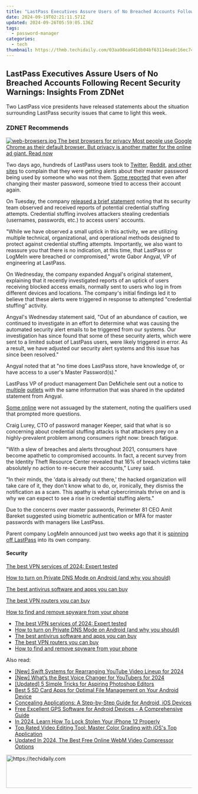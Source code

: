 ```yaml
---
title: "LastPass Executives Assure Users of No Breached Accounts Following Recent Security Warnings: Insights From ZDNet"
date: 2024-09-19T02:21:11.571Z
updated: 2024-09-26T05:59:05.136Z
tags:
  - password-manager
categories:
  - tech
thumbnail: https://thmb.techidaily.com/03aa98ead41db04bf63114eadc16ec748777a43531b6ed97c07d153cc7d6b5c7.jpg
---
```


## LastPass Executives Assure Users of No Breached Accounts Following Recent Security Warnings: Insights From ZDNet

Two LastPass vice presidents have released statements about the situation surrounding LastPass security issues that came to light this week. 

### **ZDNET** Recommends

[![web-browsers.jpg](https://www.zdnet.com/a/img/resize/86d91f7746b92a734c6f4130024638d05fe70bc2/2021/04/22/8feb3e5c-47fc-4cea-be35-4460e9f080ef/web-browsers.jpg?auto=webp&fit=crop&frame=1&height=238.5&width=459) The best browsers for privacy Most people use Google Chrome as their default browser. But privacy is another matter for the online ad giant.  Read now](https://www.zdnet.com/article/best-browser-for-privacy/)

Two days ago, hundreds of LastPass users took to [Twitter](https://twitter.com/technology%5Fgreg/status/1475600580521381889), [Reddit](https://www.reddit.com/r/Lastpass/comments/rpy0uq/recent%5Fsuccessful%5Flogin%5Fattempts%5Ffrom%5Fodd%5Fips/), [and other sites](https://news.ycombinator.com/item?id=29705957) to complain that they were getting alerts about their master password being used by someone who was not them. [Some reported](https://twitter.com/shift%5Fplusone/status/1475959354742525956) that even after changing their master password, someone tried to access their account again. 

On Tuesday, the company [released a brief statement](https://blog.lastpass.com/2021/12/unusual-attempted-login-activity-how-lastpass-protects-you/) noting that its security team observed and received reports of potential credential stuffing attempts. Credential stuffing involves attackers stealing credentials (usernames, passwords, etc.) to access users' accounts.

"While we have observed a small uptick in this activity, we are utilizing multiple technical, organizational, and operational methods designed to protect against credential stuffing attempts. Importantly, we also want to reassure you that there is no indication, at this time, that LastPass or LogMeIn were breached or compromised," wrote Gabor Angyal, VP of engineering at LastPass. 

On Wednesday, the company expanded Angyal's original statement, explaining that it recently investigated reports of an uptick of users receiving blocked access emails, normally sent to users who log in from different devices and locations. The company's initial findings led it to believe that these alerts were triggered in response to attempted "credential stuffing" activity. 

Angyal's Wednesday statement said, "Out of an abundance of caution, we continued to investigate in an effort to determine what was causing the automated security alert emails to be triggered from our systems. Our investigation has since found that some of these security alerts, which were sent to a limited subset of LastPass users, were likely triggered in error. As a result, we have adjusted our security alert systems and this issue has since been resolved." 

Angyal noted that at "no time does LastPass store, have knowledge of, or have access to a user's Master Password(s)."

LastPass VP of product management Dan DeMichele sent out a notice to [multiple](https://twitter.com/kevincollier/status/1476188359605334027) [outlets](https://twitter.com/BleepinComputer/status/1476157456778772484) with the same information that was shared in the updated statement from Angyal. 

[Some online](https://twitter.com/technology%5Fgreg/status/1476178857745129482) were not assuaged by the statement, noting the qualifiers used that prompted more questions. 

Craig Lurey, CTO of password manager Keeper, said that what is so concerning about credential stuffing attacks is that attackers prey on a highly-prevalent problem among consumers right now: breach fatigue. 

"With a slew of breaches and alerts throughout 2021, consumers have become apathetic to compromised accounts. In fact, a recent survey from the Identity Theft Resource Center revealed that 16% of breach victims take absolutely no action to re-secure their accounts," Lurey said. 

"In their minds, the 'data is already out there,' the hacked organization will take care of it, they don't know what to do, or, ironically, they dismiss the notification as a scam. This apathy is what cybercriminals thrive on and is why we can expect to see a rise in credential stuffing alerts."

Due to the concerns over master passwords, Perimeter 81 CEO Amit Bareket suggested using biometric authentication or MFA for master passwords with managers like LastPass. 

Parent company LogMeIn announced just two weeks ago that it is [spinning off LastPass](https://www.zdnet.com/article/logmein-announces-plan-to-spin-off-lastpass-into-its-own-company/) into its own company. 

#### Security

[The best VPN services of 2024: Expert tested](https://www.zdnet.com/article/best-vpn/ "The best VPN services of 2024: Expert tested")

[How to turn on Private DNS Mode on Android (and why you should)](https://www.zdnet.com/article/how-to-turn-on-private-dns-mode-on-android-and-why-you-should/ "How to turn on Private DNS Mode on Android (and why you should)")

[The best antivirus software and apps you can buy](https://www.zdnet.com/article/best-antivirus/ "The best antivirus software and apps you can buy")

[The best VPN routers you can buy](https://www.zdnet.com/article/best-vpn-router/ "The best VPN routers you can buy")

[How to find and remove spyware from your phone](https://www.zdnet.com/article/how-to-find-and-remove-spyware-from-your-phone/ "How to find and remove spyware from your phone")

* [The best VPN services of 2024: Expert tested](https://www.zdnet.com/article/best-vpn/ "The best VPN services of 2024: Expert tested")
* [How to turn on Private DNS Mode on Android (and why you should)](https://www.zdnet.com/article/how-to-turn-on-private-dns-mode-on-android-and-why-you-should/ "How to turn on Private DNS Mode on Android (and why you should)")
* [The best antivirus software and apps you can buy](https://www.zdnet.com/article/best-antivirus/ "The best antivirus software and apps you can buy")
* [The best VPN routers you can buy](https://www.zdnet.com/article/best-vpn-router/ "The best VPN routers you can buy")
* [How to find and remove spyware from your phone](https://www.zdnet.com/article/how-to-find-and-remove-spyware-from-your-phone/ "How to find and remove spyware from your phone")

<ins class="adsbygoogle"
     style="display:block"
     data-ad-format="autorelaxed"
     data-ad-client="ca-pub-7571918770474297"
     data-ad-slot="1223367746"></ins>

<ins class="adsbygoogle"
     style="display:block"
     data-ad-client="ca-pub-7571918770474297"
     data-ad-slot="8358498916"
     data-ad-format="auto"
     data-full-width-responsive="true"></ins>

<span class="atpl-alsoreadstyle">Also read:</span>
<div><ul>
<li><a href="https://youtube-docs.techidaily.com/wift-systems-for-rearranging-youtube-video-lineup-for-2024/"><u>[New] Swift Systems for Rearranging YouTube Video Lineup for 2024</u></a></li>
<li><a href="https://youtube-tips.techidaily.com/hats-the-best-voice-changer-for-youtubers-for-2024/"><u>[New] What’s the Best Voice Changer for YouTubers for 2024</u></a></li>
<li><a href="https://extra-hints.techidaily.com/updated-5-simple-tricks-for-aspiring-photoshop-editors/"><u>[Updated] 5 Simple Tricks for Aspiring Photoshop Editors</u></a></li>
<li><a href="https://app-tips.techidaily.com/best-5-sd-card-apps-for-optimal-file-management-on-your-android-device/"><u>Best 5 SD Card Apps for Optimal File Management on Your Android Device</u></a></li>
<li><a href="https://app-tips.techidaily.com/concealing-applications-a-step-by-step-guide-for-android-ios-devices/"><u>Concealing Applications: A Step-by-Step Guide for Android, iOS Devices</u></a></li>
<li><a href="https://app-tips.techidaily.com/free-excellent-gps-software-for-android-devices-a-comprehensive-guide/"><u>Free Excellent GPS Software for Android Devices - A Comprehensive Guide</u></a></li>
<li><a href="https://ios-unlock.techidaily.com/in-2024-learn-how-to-lock-stolen-your-iphone-12-properly-by-drfone-ios/"><u>In 2024, Learn How To Lock Stolen Your iPhone 12 Properly</u></a></li>
<li><a href="https://app-tips.techidaily.com/top-rated-video-editing-tool-master-color-grading-with-ioss-top-application/"><u>Top Rated Video Editing Tool: Master Color Grading with iOS's Top Application</u></a></li>
<li><a href="https://ai-driven-video-production.techidaily.com/updated-in-2024-the-best-free-online-webm-video-compressor-options/"><u>Updated In 2024, The Best Free Online WebM Video Compressor Options</u></a></li>
</ul></div>

<!-- affiliate ads begin -->
<a href="https://unicoeye.pxf.io/c/5597632/2134244/18498" target="_top" id="2134244">
  <img src="//a.impactradius-go.com/display-ad/18498-2134244" border="0" alt="https://techidaily.com" width="728" height="90"/>
</a>
<img height="0" width="0" src="https://unicoeye.pxf.io/i/5597632/2134244/18498" style="position:absolute;visibility:hidden;" border="0" />
<!-- affiliate ads end -->

